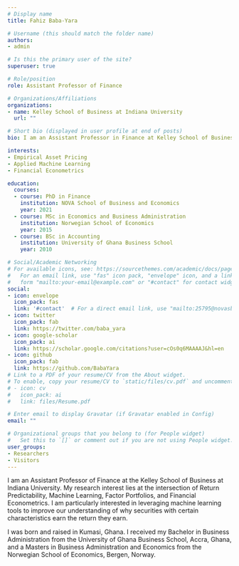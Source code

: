 ```yaml
---
# Display name
title: Fahiz Baba-Yara

# Username (this should match the folder name)
authors:
- admin

# Is this the primary user of the site?
superuser: true

# Role/position
role: Assistant Professor of Finance

# Organizations/Affiliations
organizations:
- name: Kelley School of Business at Indiana University
  url: ""

# Short bio (displayed in user profile at end of posts)
bio: I am an Assistant Professor in Finance at Kelley School of Business, Indiana University.

interests:
- Empirical Asset Pricing
- Applied Machine Learning
- Financial Econometrics

education:
  courses:
  - course: PhD in Finance
    institution: NOVA School of Business and Economics
    year: 2021
  - course: MSc in Economics and Business Administration
    institution: Norwegian School of Economics
    year: 2015
  - course: BSc in Accounting
    institution: University of Ghana Business School
    year: 2010

# Social/Academic Networking
# For available icons, see: https://sourcethemes.com/academic/docs/page-builder/#icons
#   For an email link, use "fas" icon pack, "envelope" icon, and a link in the
#   form "mailto:your-email@example.com" or "#contact" for contact widget.
social:
- icon: envelope
  icon_pack: fas
  link: '#contact'  # For a direct email link, use "mailto:25795@novasbe.pt".
- icon: twitter
  icon_pack: fab
  link: https://twitter.com/baba_yara
- icon: google-scholar
  icon_pack: ai
  link: https://scholar.google.com/citations?user=cOs0q6MAAAAJ&hl=en
- icon: github
  icon_pack: fab
  link: https://github.com/BabaYara
# Link to a PDF of your resume/CV from the About widget.
# To enable, copy your resume/CV to `static/files/cv.pdf` and uncomment the lines below.
# - icon: cv
#   icon_pack: ai
#   link: files/Resume.pdf

# Enter email to display Gravatar (if Gravatar enabled in Config)
email: ""

# Organizational groups that you belong to (for People widget)
#   Set this to `[]` or comment out if you are not using People widget.
user_groups:
- Researchers
- Visitors
---
```


I am an Assistant Professor of Finance at the Kelley School of Business at Indiana University. My research interest lies at the intersection of Return Predictability, Machine Learning, Factor Portfolios, and Financial Econometrics. I am particularly interested in leveraging machine learning tools to improve our understanding of why securities with certain characteristics earn the return they earn.

I was born and raised in Kumasi, Ghana. I received my Bachelor in Business Administration from the University of Ghana Business School, Accra, Ghana, and a Masters in Business Administration and Economics from the Norwegian School of Economics, Bergen, Norway.
